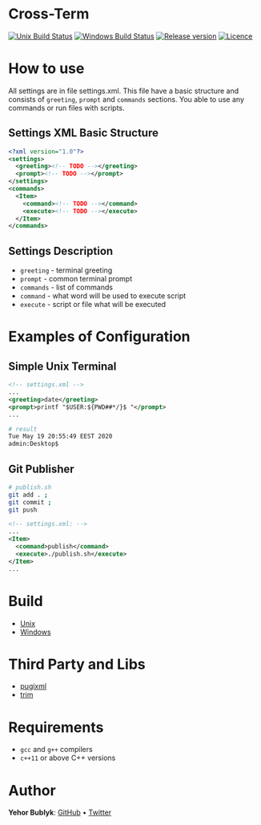# Cross-Term
[![Unix Build Status](https://travis-ci.org/yehorbk/cross-term.svg?branch=master)](https://travis-ci.org/yehorbk/cross-term)
[![Windows Build Status](https://ci.appveyor.com/api/projects/status/5fno5nr72jj9cs7p/branch/master?svg=true)](https://ci.appveyor.com/project/yehorbk/cross-term)
[![Release version](https://img.shields.io/github/v/release/yehorbk/cross-term)](https://github.com/yehorbk/cross-term/releases/tag/v1.0.0)
[![Licence](https://img.shields.io/github/license/yehorbk/cross-term)](https://github.com/yehorbk/cross-term/blob/master/LICENSE)
# How to use
All settings are in file settings.xml. This file have a basic structure and consists of `greeting`, `prompt` and `commands` sections. You able to use any commands or run files with scripts.
## Settings XML Basic Structure
```xml
<?xml version="1.0"?>
<settings>
  <greeting><!-- TODO --></greeting>
  <prompt><!-- TODO --></prompt>
</settings>
<commands>
  <Item>
    <command><!-- TODO --></command>
    <execute><!-- TODO --></execute>
  </Item>
</commands>
```
## Settings Description
- `greeting` - terminal greeting
- `prompt` - common terminal prompt
- `commands` - list of commands
- `command` - what word will be used to execute script
- `execute` - script or file what will be executed
# Examples of Configuration
## Simple Unix Terminal
```xml
<!-- settings.xml -->
...
<greeting>date</greeting>
<prompt>printf "$USER:${PWD##*/}$ "</prompt>
...
```
```bash
# result
Tue May 19 20:55:49 EEST 2020
admin:Desktop$  
```
## Git Publisher
```bash
# publish.sh
git add . ;
git commit ;
git push
```
```xml
<!-- settings.xml: -->
...
<Item>
  <command>publish</command>
  <execute>./publish.sh</execute>
</Item>
...
```
# Build
- [Unix](https://github.com/yehorbk/cross-term/blob/master/docs/building-unix.md)
- [Windows](https://github.com/yehorbk/cross-term/blob/master/docs/building-windows.md)
# Third Party and Libs
- [pugixml](https://pugixml.org)
- [trim](https://stackoverflow.com/a/25385766/11804288)
# Requirements
- `gcc` and `g++` compilers
- `c++11` or above C++ versions
# Author
**Yehor Bublyk**: [GitHub](https://github.com/yehorbk) • [Twitter](https://twitter.com/yehorbk)
